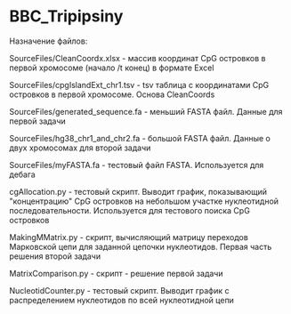 # BBC_Tripipsiny
 
Назначение файлов:

 SourceFiles/CleanCoordx.xlsx - массив координат CpG островков в первой хромосоме (начало /t конец) в формате Excel
	
 SourceFiles/cpgIslandExt_chr1.tsv - tsv таблица с координатами CpG островков в первой хромосоме. Основа CleanCoords
	
 SourceFiles/generated_sequence.fa - меньший FASTA файл. Данные для первой задачи
	
 SourceFiles/hg38_chr1_and_chr2.fa - большой FASTA файл. Данные о двух хромосомах для второй задачи
	
 SourceFiles/myFASTA.fa - тестовый файл FASTA. Используется для дебага
	
 cgAllocation.py - тестовый скрипт. Выводит график, показывающий "концентрацию" CpG островков на небольшом участке нуклеотидной последовательности. Используется для тестового поиска CpG островков
	
 MakingMMatrix.py - скрипт, вычисляющий матрицу переходов Марковской цепи для заданной цепочки нуклеотидов. Первая часть решения второй задачи
	
 MatrixComparison.py - скрипт - решение первой задачи
	
 NucleotidCounter.py - тестовый скрипт. Выводит график с распределением нуклеотидов по всей нуклеотидной цепи
